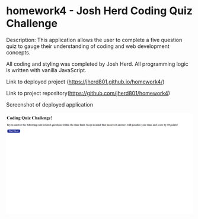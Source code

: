 # homework4 - Josh Herd Coding Quiz Challenge

Description:
This application allows the user to complete a five question quiz to gauge their understanding of coding and web development concepts.

All coding and styling was completed by Josh Herd. All programming logic is written with vanilla JavaScript.

Link to deployed project (https://jherd801.github.io/homework4/)

Link to project repository(https://github.com/jherd801/homework4)

Screenshot of deployed application

![Image description](https://github.com/jherd801/homework4/blob/master/assets/codingQuizScreenshot.png)
